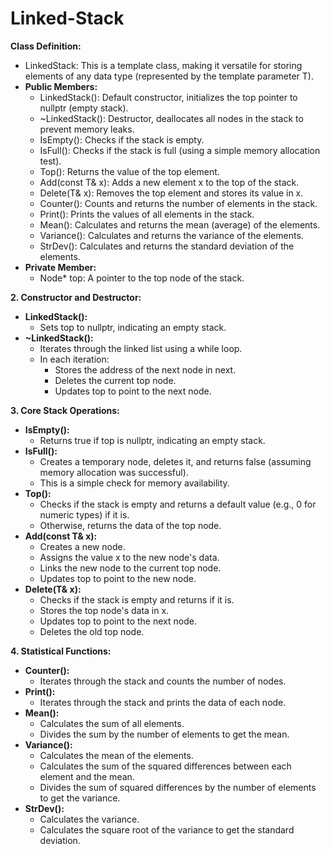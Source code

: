 # Linked-Stack
**Class Definition:**

- LinkedStack<T>: This is a template class, making it versatile for storing elements of any data type (represented by the template parameter T).
- **Public Members:** 
  - LinkedStack(): Default constructor, initializes the top pointer to nullptr (empty stack).
  - ~LinkedStack(): Destructor, deallocates all nodes in the stack to prevent memory leaks.
  - IsEmpty(): Checks if the stack is empty.
  - IsFull(): Checks if the stack is full (using a simple memory allocation test).
  - Top(): Returns the value of the top element.
  - Add(const T& x): Adds a new element x to the top of the stack.
  - Delete(T& x): Removes the top element and stores its value in x.
  - Counter(): Counts and returns the number of elements in the stack.
  - Print(): Prints the values of all elements in the stack.
  - Mean(): Calculates and returns the mean (average) of the elements.
  - Variance(): Calculates and returns the variance of the elements.
  - StrDev(): Calculates and returns the standard deviation of the elements.
- **Private Member:** 
  - Node<T>\* top: A pointer to the top node of the stack.

**2. Constructor and Destructor:**

- **LinkedStack():** 
  - Sets top to nullptr, indicating an empty stack.
- **~LinkedStack():** 
  - Iterates through the linked list using a while loop.
  - In each iteration: 
    - Stores the address of the next node in next.
    - Deletes the current top node.
    - Updates top to point to the next node.

**3. Core Stack Operations:**

- **IsEmpty():** 
  - Returns true if top is nullptr, indicating an empty stack.
- **IsFull():** 
  - Creates a temporary node, deletes it, and returns false (assuming memory allocation was successful).
  - This is a simple check for memory availability.
- **Top():** 
  - Checks if the stack is empty and returns a default value (e.g., 0 for numeric types) if it is.
  - Otherwise, returns the data of the top node.
- **Add(const T& x):** 
  - Creates a new node.
  - Assigns the value x to the new node's data.
  - Links the new node to the current top node.
  - Updates top to point to the new node.
- **Delete(T& x):** 
  - Checks if the stack is empty and returns if it is.
  - Stores the top node's data in x.
  - Updates top to point to the next node.
  - Deletes the old top node.

**4. Statistical Functions:**

- **Counter():** 
  - Iterates through the stack and counts the number of nodes.
- **Print():** 
  - Iterates through the stack and prints the data of each node.
- **Mean():** 
  - Calculates the sum of all elements.
  - Divides the sum by the number of elements to get the mean.
- **Variance():** 
  - Calculates the mean of the elements.
  - Calculates the sum of the squared differences between each element and the mean.
  - Divides the sum of squared differences by the number of elements to get the variance.
- **StrDev():** 
  - Calculates the variance.
  - Calculates the square root of the variance to get the standard deviation.

